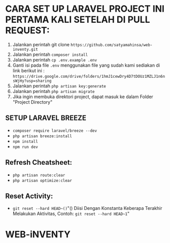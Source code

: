 # CARA SET UP LARAVEL PROJECT INI PERTAMA KALI SETELAH DI PULL REQUEST:

1. Jalankan perintah git clone `https://github.com/satyamahinsa/web-inventy.git`
2. Jalankan perintah `composer install`
3. Jalankan perintah `cp .env.example .env`
4. Ganti isi pada file `.env` menggunakan file yang sudah kami sediakan di link berikut ini : `https://drive.google.com/drive/folders/1hmJ1cewDry4D7tDOUz1MZLJ1n6nsWjHy?usp=sharing`
5. Jalankan perintah `php artisan key:generate`
6. Jalankan perintah `php artisan migrate`
7. Jika ingin membuka direktori project, dapat masuk ke dalam Folder "Project Directory"

## SETUP LARAVEL BREEZE

- `composer require laravel/breeze --dev`
- `php artisan breeze:install`
- `npm install`
- `npm run dev`

## Refresh Cheatsheet:
- `php artisan route:clear`
- `php artisan optimize:clear`

## Reset Activity:
- `git reset --hard HEAD~()`"() Diisi Dengan Konstanta Keberapa Terakhir Melakukan Aktivitas, Contoh: `git reset --hard HEAD~1`"

# WEB-iNVENTY